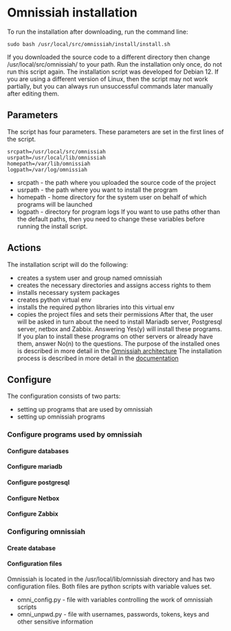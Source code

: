 # Omnissiah installation
To run the installation after downloading, run the command line:
```
sudo bash /usr/local/src/omnissiah/install/install.sh
```
If you downloaded the source code to a different directory then change /usr/local/src/omnissiah/ to your path.
Run the installation only once, do not run this script again.
The installation script was developed for Debian 12. If you are using a different version of Linux, then the script may not work partially, but you can always run unsuccessful commands later manually after editing them.
## Parameters
The script has four parameters. These parameters are set in the first lines of the script.
```
srcpath=/usr/local/src/omnissiah
usrpath=/usr/local/lib/omnissiah
homepath=/var/lib/omnissiah
logpath=/var/log/omnissiah
```
* srcpath - the path where you uploaded the source code of the project
* usrpath - the path where you want to install the program
* homepath - home directory for the system user on behalf of which programs will be launched
* logpath - directory for program logs
If you want to use paths other than the default paths, then you need to change these variables before running the install script.
## Actions
The installation script will do the following:
* сreates a system user and group named omnissiah
* creates the necessary directories and assigns access rights to them
* installs necessary system packages
* creates python virtual env
* installs the required python libraries into this virtual env
* copies the project files and sets their permissions
After that, the user will be asked in turn about the need to install Mariadb server, Postgresql server, netbox and Zabbix. Answering Yes(y) will install these programs. If you plan to install these programs on other servers or already have them, answer No(n) to the questions.
The purpose of the installed ones is described in more detail in the [Omnissiah architecture](../docs/architecture.pdf)
The installation process is described in more detail in the [documentation](../docs/install.pdf)
## Configure
The configuration consists of two parts:
* setting up programs that are used by omnissiah
* setting up omnissiah programs

### Configure programs used by omnissiah

#### Configure databases

#### Configure mariadb

#### Configure postgresql

#### Configure Netbox

#### Configure Zabbix

### Configuring omnissiah

#### Create database

#### Configuration files
Omnissiah is located in the /usr/local/lib/omnissiah directory and has two configuration files. Both files are python scripts with variable values set.
* omni_config.py - file with variables controlling the work of omnissiah scripts
* omni_unpwd.py - file with usernames, passwords, tokens, keys and other sensitive information
